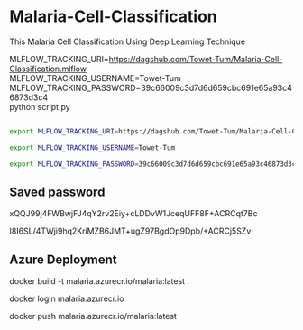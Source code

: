 # Malaria-Cell-Classification
This Malaria Cell Classification Using Deep Learning Technique





MLFLOW_TRACKING_URI=https://dagshub.com/Towet-Tum/Malaria-Cell-Classification.mlflow \
MLFLOW_TRACKING_USERNAME=Towet-Tum \
MLFLOW_TRACKING_PASSWORD=39c66009c3d7d6d659cbc691e65a93c46873d3c4 \
python script.py




```bash

export MLFLOW_TRACKING_URI=https://dagshub.com/Towet-Tum/Malaria-Cell-Classification.mlflow

export MLFLOW_TRACKING_USERNAME=Towet-Tum

export MLFLOW_TRACKING_PASSWORD=39c66009c3d7d6d659cbc691e65a93c46873d3c4

```

## Saved password

xQQJ99j4FWBwjFJ4qY2rv2Eiy+cLDDvW1JceqUFF8F+ACRCqt7Bc


I8I6SL/4TWji9hq2KriMZB6JMT+ugZ97BgdOp9Dpb/+ACRCj5SZv

## Azure Deployment

docker build -t malaria.azurecr.io/malaria:latest .

docker login malaria.azurecr.io

docker push malaria.azurecr.io/malaria:latest
